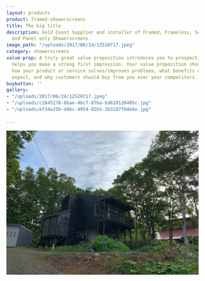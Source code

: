 ```yaml
---
layout: products
product: framed-showerscreens
title: The big title
description: Gold Coast Supplier and installer of Framed, Frameless, Semi-Frameless
  and Panel only Showerscreens.
image_path: "/uploads/2017/06/24/12520717.jpeg"
category: showerscreens
value-prop: A truly great value proposition introduces you to prospective buyers and
  helps you make a strong first impression. Your value proposition should describe;
  how your product or service solves/improves problems, what benefits customers can
  expect, and why customers should buy from you over your competitors.
buybutton: ''
gallery:
- "/uploads/2017/06/24/12520717.jpeg"
- "/uploads/c2845278-8bae-4bc7-87ba-bd620126405c.jpg"
- "/uploads/ef34a25b-d4bc-4954-82b5-3b3187f8de6e.jpg"

---
```

![](/uploads/c2845278-8bae-4bc7-87ba-bd620126405c.jpg)